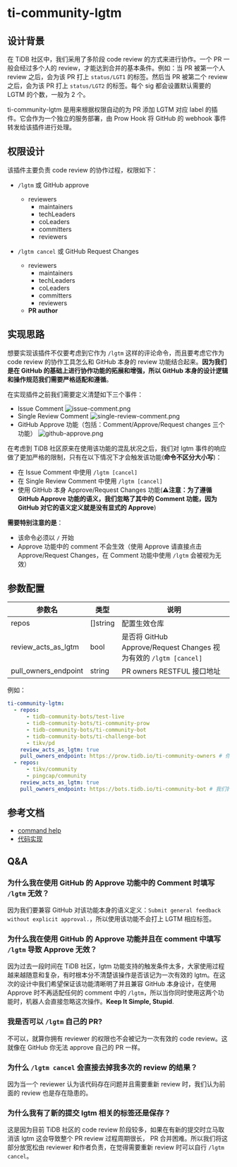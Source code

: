 # ti-community-lgtm

## 设计背景

在 TiDB 社区中，我们采用了多阶段 code review 的方式来进行协作。一个 PR 一般会经过多个人的 review，才能达到合并的基本条件。例如：当 PR 被第一个人 review 之后，会为该 PR 打上 `status/LGT1` 的标签。然后当 PR 被第二个 review 之后，会为该 PR 打上 `status/LGT2` 的标签。每个 sig 都会设置默认需要的 LGTM 的个数，一般为 2 个。

ti-community-lgtm 是用来根据权限自动的为 PR 添加 LGTM 对应 label 的插件。它会作为一个独立的服务部署，由 Prow Hook 将 GitHub 的 webhook 事件转发给该插件进行处理。

## 权限设计

该插件主要负责 code review 的协作过程，权限如下：

- `/lgtm` 或 GitHub approve
  - reviewers
    - maintainers
    - techLeaders
    - coLeaders
    - committers
    - reviewers

- `/lgtm cancel` 或 GitHub Request Changes
  - reviewers
    - maintainers
    - techLeaders
    - coLeaders
    - committers
    - reviewers
  - **PR author**


## 实现思路

想要实现该插件不仅要考虑到它作为 `/lgtm` 这样的评论命令，而且要考虑它作为 code review 的协作工具怎么和 GitHub 本身的 review 功能结合起来。**因为我们是在 GitHub 的基础上进行协作功能的拓展和增强，所以 GitHub 本身的设计逻辑和操作规范我们需要严格适配和遵循**。

在实现插件之前我们需要定义清楚如下三个事件：
- Issue Comment
![issue-comment.png](https://user-images.githubusercontent.com/29879298/100052235-75020b00-2e58-11eb-918b-4994d3263878.png)
- Single Review Comment
![single-review-comment.png](https://user-images.githubusercontent.com/29879298/100052023-0624b200-2e58-11eb-8b77-9ebd5754121d.png)
- GitHub Approve 功能（包括：Comment/Approve/Request changes 三个功能）
![github-approve.png](https://user-images.githubusercontent.com/29879298/100052399-d3c78480-2e58-11eb-874d-0e7a7bed149b.png)

在考虑到 TiDB 社区原来在使用该功能的混乱状况之后，我们对 lgtm 事件的响应做了更加严格的限制，只有在以下情况下才会触发该功能(**命令不区分大小写**)：

- 在 Issue Comment 中使用 `/lgtm [cancel]`
- 在 Single Review Comment 中使用 `/lgtm [cancel]`
- 使用 GitHub 本身 Approve/Request Changes 功能(**⚠️注意：为了遵循 GitHub Approve 功能的语义，我们忽略了其中的 Comment 功能，因为 GitHub 对它的语义定义就是没有显式的 Approve**)

**需要特别注意的是**：

- 该命令必须以 `/` 开始
- Approve 功能中的 comment 不会生效（使用 Approve 请直接点击 Approve/Request Changes，在 Comment 功能中使用 `/lgtm` 会被视为无效）

## 参数配置

| 参数名               | 类型     | 说明                                                              |
| -------------------- | -------- | ----------------------------------------------------------------- |
| repos                | []string | 配置生效仓库                                                      |
| review_acts_as_lgtm  | bool     | 是否将 GitHub Approve/Request Changes 视为有效的 `/lgtm [cancel]` |
| pull_owners_endpoint | string   | PR owners RESTFUL 接口地址                                        |

例如：

```yml
ti-community-lgtm:
  - repos:
      - tidb-community-bots/test-live
      - tidb-community-bots/ti-community-prow
      - tidb-community-bots/ti-community-bot
      - tidb-community-bots/ti-challenge-bot
      - tikv/pd
    review_acts_as_lgtm: true
    pull_owners_endpoint: https://prow.tidb.io/ti-community-owners # 你可以定义不同的获取 owners 的链接
  - repos:
      - tikv/community
      - pingcap/community
    review_acts_as_lgtm: true
    pull_owners_endpoint: https://bots.tidb.io/ti-community-bot # 我们针对 community 做了 owners 的定制
```

## 参考文档

- [command help](https://prow.tidb.io/command-help?repo=tidb-community-bots%2Ftest-live#lgtm)
- [代码实现](https://github.com/tidb-community-bots/ti-community-prow/tree/master/internal/pkg/externalplugins/lgtm)

## Q&A

### 为什么我在使用 GitHub 的 Approve 功能中的 Comment 时填写 `/lgtm` 无效？

因为我们要兼容 GitHub 对该功能本身的语义定义：`Submit general feedback without explicit approval.`，所以使用该功能不会打上 LGTM 相应标签。

### 为什么我在使用 GitHub 的 Approve 功能并且在 comment 中填写 `/lgtm` 导致 Approve 无效？

因为过去一段时间在 TiDB 社区，lgtm 功能支持的触发条件太多，大家使用过程越来越随意和复杂，有时根本分不清楚该操作是否该记为一次有效的 lgtm。在这次的设计中我们希望保证该功能清晰明了并且兼容 GitHub 本身设计，在使用 Approve 时不再适配任何的 comment 中的 `/lgtm`，所以当你同时使用这两个功能时，机器人会直接忽略这次操作。**Keep It Simple, Stupid**.

### 我是否可以 `/lgtm` 自己的 PR?

不可以，就算你拥有 reviewer 的权限也不会被记为一次有效的 code review。这就像在 GitHub 你无法 approve 自己的 PR 一样。

### 为什么 `/lgtm cancel` 会直接去掉我多次的 review 的结果？

因为当一个 reviewer 认为该代码存在问题并且需要重新 review 时，我们认为前面的 review 也是存在隐患的。

### 为什么我有了新的提交 lgtm 相关的标签还是保存？

这是因为目前 TiDB 社区的 code review 阶段较多，如果在有新的提交时立马取消该 lgtm 这会导致整个 PR review 过程周期很长， PR 合并困难。所以我们将这部分放宽松由 reviewer 和作者负责，在觉得需要重新 review 时可以自行 `/lgtm cancel`。

